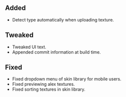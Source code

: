 ## Added

- Detect type automatically when uploading texture.

## Tweaked

- Tweaked UI text.
- Appended commit information at build time.

## Fixed

- Fixed dropdown menu of skin library for mobile users.
- Fixed previewing alex textures.
- Fixed sorting textures in skin library.
